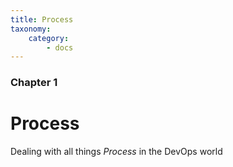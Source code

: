 ```yaml
---
title: Process
taxonomy:
    category:
        - docs
---
```


### Chapter 1

# Process

Dealing with all things *Process* in the DevOps world
